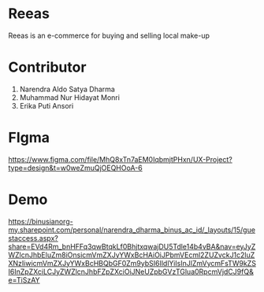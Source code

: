 # Reeas
Reeas is an e-commerce for buying and selling local make-up

# Contributor
1. Narendra Aldo Satya Dharma
2. Muhammad Nur Hidayat Monri
3. Erika Puti Ansori

# FIgma
https://www.figma.com/file/MhQ8xTn7aEM0IqbmjtPHxn/UX-Project?type=design&t=w0weZmuQjOEQHOoA-6

# Demo
https://binusianorg-my.sharepoint.com/personal/narendra_dharma_binus_ac_id/_layouts/15/guestaccess.aspx?share=EVd4Rm_bnHFFq3qwBtqkLf0BhjtxqwajDU5Tdle14b4vBA&nav=eyJyZWZlcnJhbEluZm8iOnsicmVmZXJyYWxBcHAiOiJPbmVEcml2ZUZvckJ1c2luZXNzIiwicmVmZXJyYWxBcHBQbGF0Zm9ybSI6IldlYiIsInJlZmVycmFsTW9kZSI6InZpZXciLCJyZWZlcnJhbFZpZXciOiJNeUZpbGVzTGlua0RpcmVjdCJ9fQ&e=TiSzAY

